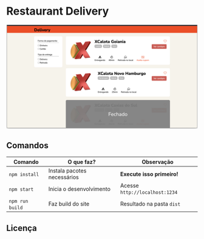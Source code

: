 # Restaurant Delivery

![Screenshot](Home.png)

## Comandos

| Comando         | O que faz?                  | Observação                     |
| --------------- | --------------------------- | ------------------------------ |
| `npm install`   | Instala pacotes necessários | **Execute isso primeiro!**     |
| `npm start`     | Inicia o desenvolvimento    | Acesse `http://localhost:1234` |
| `npm run build` | Faz build do site           | Resultado na pasta `dist`      |

## Licença
